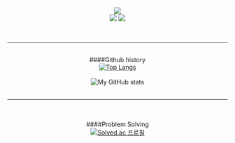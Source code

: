 <!--
**chunchem/chunchem** is a ✨ _special_ ✨ repository because its `README.md` (this file) appears on your GitHub profile.

Here are some ideas to get you started:

- 🔭 I’m currently working on ...
- 🌱 I’m currently learning ...
- 👯 I’m looking to collaborate on ...
- 🤔 I’m looking for help with ...
- 💬 Ask me about ...
- 📫 How to reach me: ...
- 😄 Pronouns: ...
- ⚡ Fun fact: ...
-->

<div align="center">


<img src="https://img.shields.io/badge/Python-3776AB?style=flat-square&logo=Python&logoColor=white" />
 <br/>
<img src="https://img.shields.io/badge/Julia-9558B2?style=flat-square&logo=Julia&logoColor=white" />
<img src="https://img.shields.io/badge/Fortran-734F96?style=flat-square&logo=Fortran&logoColor=white" />
 
<br/><hr/><br/>
####Github history
 <br/>
  [![Top Langs](https://github-readme-stats.vercel.app/api/top-langs/?username=chunchem&layout=compact)](https://github.com/anuraghazra/github-readme-stats)
 <br/><br/>
![My GitHub stats](https://github-readme-stats.vercel.app/api?username=chunchem&hide=contribs,prs)
 <br/><br/><hr/><br/><br/>
####Problem Solving
 <br/>
[![Solved.ac
프로필](http://mazassumnida.wtf/api/v2/generate_badge?boj=0726dohyun)](https://solved.ac/0726dohyun)


 
</div>
